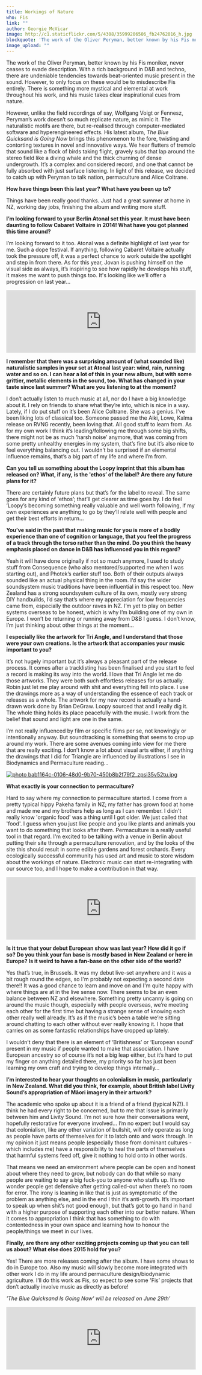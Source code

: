 ```yaml
---
title: Workings of Nature
who: Fis
link: ""
author: Georgie_McVicar
image: http://c1.staticflickr.com/5/4308/35999206506_fb24762016_h.jpg
blockquote: 'The work of the Oliver Peryman, better known by his Fis moniker, never ceases to evade description. With a rich background in D&B and techno, there are undeniable tendencies towards beat-oriented music present in the sound. However, to only focus on these would be to misdescribe Fis entirely.'
image_upload: ""
---
```


The work of the Oliver Peryman, better known by his Fis moniker, never ceases to evade description. With a rich background in D&B and techno, there are undeniable tendencies towards beat-oriented music present in the sound. However, to only focus on these would be to misdescribe Fis entirely. There is something more mystical and elemental at work throughout his work, and his music takes clear inspirational cues from nature. 

However, unlike  the field recordings of say, Wolfgang Voigt or Fennesz, Peryman’s work doesn’t so much replicate nature, as mimic it. The naturalistic motifs are there, but re-realised through computer-mediated software and hyperengineered effects. His latest album, *The Blue Quicksand is Going Now* brings this phenomenon to the fore, twisting and contorting textures in novel and innovative ways. We hear flutters of tremolo that sound like a flock of birds taking flight, gravely subs that lap around the stereo field like a diving whale and the thick churning of dense undergrowth. It’s a complex and considered record, and one that cannot be fully absorbed with just surface listening. In light of this release, we decided to catch up with Peryman to talk nation, permaculture and Alice Coltrane.

**How have things been this last year? What have you been up to?**

Things have been really good thanks. Just had a great summer at home in NZ, working day jobs, finishing the album and writing more stuff.

**I’m looking forward to your Berlin Atonal set this year. It must have been daunting to follow Cabaret Voltaire in 2014! What have you got planned this time around?**

I’m looking forward to it too. Atonal was a definite highlight of last year for me. Such a dope festival. If anything, following Cabaret Voltaire actually took the pressure off, it was a perfect chance to work outside the spotlight and step in from there. As for this year, Jovan is pushing himself on the visual side as always, it’s inspiring to see how rapidly he develops his stuff, it makes me want to push things too. It's looking like we’ll offer a progression on last year…

<iframe width="100%" height="166" scrolling="no" frameborder="no" src="https://w.soundcloud.com/player/?url=https%3A//api.soundcloud.com/tracks/206513256&color=ababab&auto_play=false&hide_related=false&show_comments=true&show_user=true&show_reposts=false"></iframe>

**I remember that there was a surprising amount of (what sounded like) naturalistic samples in your set at Atonal last year: wind, rain, running water and so on. I can hear a lot of this in your new album, but with some grittier, metallic elements in the sound, too. What has changed in your taste since last summer? What are you listening to at the moment?**

I don’t actually listen to much music at all, nor do I have a big knowledge about it. I rely on friends to share what they’re into, which is nice in a way. Lately, if I do put stuff on it’s been Alice Coltrane. She was a genius. I’ve been liking lots of classical too. Someone passed me the Aiki, Lowe, Kalma release on RVNG recently, been loving that. All good stuff to learn from. As for my own work I think it’s leading/following me through some big shifts, there might not be as much ‘harsh noise’ anymore, that was coming from some pretty unhealthy energies in my system, that’s fine but it’s also nice to feel everything balancing out. I wouldn’t be surprised if an elemental influence remains, that’s a big part of my life and where I’m from.

**Can you tell us something about the Loopy imprint that this album has released on? What, if any, is the 'ethos’ of the label? Are there any future plans for it?**

There are certainly future plans but that’s for the label to reveal. The same goes for any kind of 'ethos’; that’ll get clearer as time goes by. I do feel ‘Loopy’s becoming something really valuable and well worth following, if my own experiences are anything to go by they’ll relate well with people and get their best efforts in return…

**You’ve said in the past that making music for you is more of a bodily experience than one of cognition or language, that you feel the progress of a track through the torso rather than the mind. Do you think the heavy emphasis placed on dance in D&B has influenced you in this regard?**

Yeah it will have done originally if not so much anymore, I used to study stuff from Consequence (who also mentored/supported me when I was starting out), and Photek’s earlier stuff too. Both of their outputs always sounded like an actual physical thing in the room. I’d say the wider soundsystem music traditions have been influential in this respect too. New Zealand has a strong soundsystem culture of its own, mostly very strong DIY handbuilds, I’d say that’s where my appreciation for low frequencies came from, especially the outdoor raves in NZ. I’m yet to play on better systems overseas to be honest, which is why I’m building one of my own in Europe. I won’t be returning or running away from D&B I guess. I don’t know, I’m just thinking about other things at the moment…

**I especially like the artwork for Tri Angle, and I understand that those were your own creations. Is the artwork that accompanies your music important to you?**

It’s not hugely important but it’s always a pleasant part of the release process. It comes after a tracklisting has been finalised and you start to feel a record is making its way into the world. I love that Tri Angle let me do those artworks. They were both such effortless releases for us actually. Robin just let me play around with shit and everything fell into place. I use the drawings more as a way of understanding the essence of each track or releases as a whole. The artwork for my new record is actually a hand-drawn work done by Brian DeGraw. Loopy sourced that and I really dig it. The whole thing holds its place peacefully with the music. I work from the belief that sound and light are one in the same.

I’m not really influenced by film or specific films per se, not knowingly or intentionally anyway. But soundtracking is something that seems to crop up around my work. There are some avenues coming into view for me there that are really exciting. I don’t know a lot about visual arts either, if anything the drawings that I did for Triangle are influenced by illustrations I see in Biodynamics and Permaculture reading...

[![ photo bab1164c-0106-48d0-9b70-450b8b2f79f2_zpsi35v52tu.jpg](http://i86.photobucket.com/albums/k114/georgemc25/bab1164c-0106-48d0-9b70-450b8b2f79f2_zpsi35v52tu.jpg)](http://s86.photobucket.com/user/georgemc25/media/bab1164c-0106-48d0-9b70-450b8b2f79f2_zpsi35v52tu.jpg.html)

**What exactly is your connection to permaculture?**

Hard to say where my connection to permaculture started. I come from a pretty typical hippy Pakeha family in NZ; my father has grown food at home and made me and my brothers help as long as I can remember. I didn't really know 'organic food' was a thing until I got older. We just called that 'food'. I guess when you just like people and you like plants and animals you want to do something that looks after them. Permaculture is a really useful tool in that regard. I'm excited to be talking with a venue in Berlin about putting their site through a permaculture renovation, and by the looks of the site this should result in some edible gardens and forest orchards. Every ecologically successful community has used art and music to store wisdom about the workings of nature. Electronic music can start re-integrating with our source too, and I hope to make a contribution in that way.

<iframe width="100%" height="166" scrolling="no" frameborder="no" src="https://w.soundcloud.com/player/?url=https%3A//api.soundcloud.com/tracks/196802355&color=a4a19f&auto_play=false&hide_related=false&show_comments=true&show_user=true&show_reposts=false"></iframe>

**Is it true that your debut European show was last year? How did it go if so? Do you think your fan base is mostly based in New Zealand or here in Europe? Is it weird to have a fan-base on the other side of the world?**

Yes that’s true, in Brussels. It was my debut live-set anywhere and it was a bit rough round the edges, so I'm probably not expecting a second date there!! It was a good chance to learn and move on and I'm quite happy with where things are at in the live sense now. There seems to be an even balance between NZ and elsewhere. Something pretty uncanny is going on around the music though, especially with people overseas, we’re meeting each other for the first time but having a strange sense of knowing each other really well already. It’s as if the music’s been a table we’re sitting around chatting to each other without ever really knowing it. I hope that carries on as some fantastic relationships have cropped up lately.

I wouldn’t deny that there is an element of ‘Britishness’ or ‘European sound’ present in my music if people wanted to make that association. I have European ancestry so of course it’s not a big leap either, but it’s hard to put my finger on anything detailed there, my priority so far has just been learning my own craft and trying to develop things internally…

**I’m interested to hear your thoughts on colonialism in music, particularly in New Zealand. What did you think, for example, about British label Livity Sound’s appropriation of Māori imagery in their artwork?**

The academic who spoke up about it is a friend of a friend (typical NZ!). I think he had every right to be concerned, but to me that issue is primarily between him and Livity Sound. I’m not sure how their conversations went, hopefully restorative for everyone involved… I’m no expert but I would say that colonialism, like any other variation of bullshit, will only operate as long as people have parts of themselves for it to latch onto and work through. In my opinion it just means people (especially those from dominant cultures - which includes me) have a responsibility to heal the parts of themselves that harmful systems feed off, give it nothing to hold onto in other words. 

That means we need an environment where people can be open and honest about where they need to grow, but nobody can do that while so many people are waiting to say a big fuck-you to anyone who stuffs up. It’s no wonder people get defensive after getting called-out when there’s no room for error. The irony is leaning in like that is just as symptomatic of the problem as anything else, and in the end I thin it’s anti-growth. It’s important to speak up when shit’s not good enough, but that’s got to go hand in hand with a higher purpose of supporting each other into our better nature. When it comes to appropriation I think that has something to do with contentedness in your own space and learning how to honour the people/things we meet in our lives.

**Finally, are there any other exciting projects coming up that you can tell us about? What else does 2015 hold for you?**

Yes! There are more releases coming after the album. I have some shows to do in Europe too. Also my music will slowly become more integrated with other work I do in my life around permaculture design/biodynamic agriculture. I’ll do this work as Fis, so expect to see some 'Fis’ projects that don’t actually involve music as directly as before!

<em>'The Blue Quicksand Is Going Now' will be released on June 29th'</em>

<iframe width="100%" height="166" scrolling="no" frameborder="no" src="https://w.soundcloud.com/player/?url=https%3A//api.soundcloud.com/tracks/106399343&color=a4a4a4&auto_play=false&hide_related=false&show_comments=true&show_user=true&show_reposts=false"></iframe>
